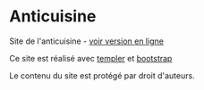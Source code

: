 Anticuisine
===========

Site de l'anticuisine - [voir version en ligne](http://www.anticuisine.fr)

Ce site est réalisé avec [templer](https://github.com/skx/templer) et [bootstrap](http://getbootstrap.com/)

Le contenu du site est protégé par droit d'auteurs.

